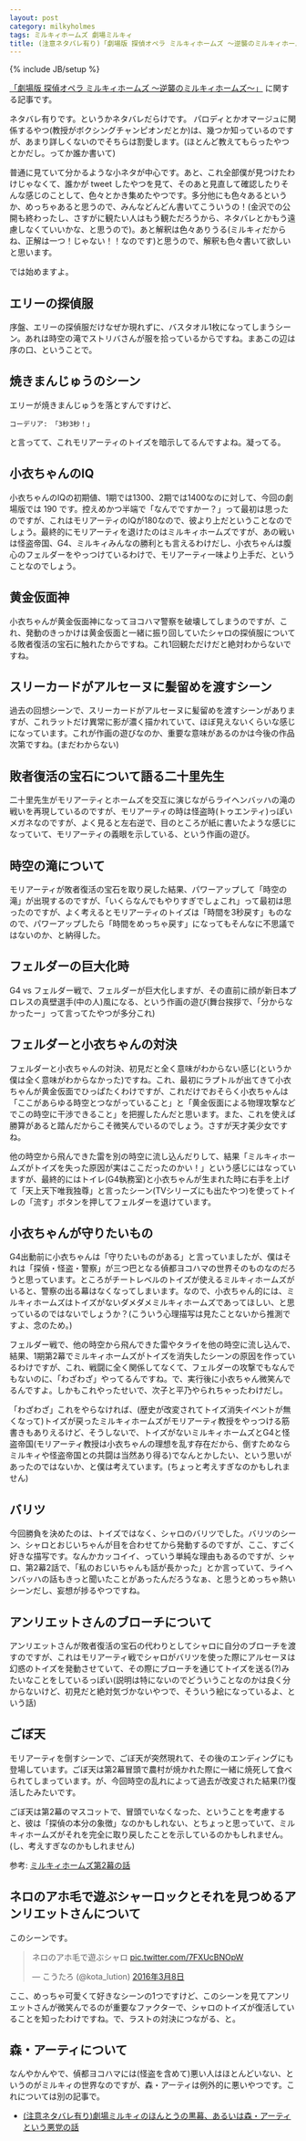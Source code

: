 ```yaml
---
layout: post
category: milkyholmes
tags: ミルキィホームズ 劇場ミルキィ
title: (注意ネタバレ有り)「劇場版 探偵オペラ ミルキィホームズ 〜逆襲のミルキィホームズ〜」の小ネタ・伏線などについて
---
```

{% include JB/setup %}

[「劇場版 探偵オペラ ミルキィホームズ 〜逆襲のミルキィホームズ〜」](http://mh-movie.com/) に関する記事です。

ネタバレ有りです。というかネタバレだらけです。
パロディとかオマージュに関係するやつ(教授がボクシングチャンピオンだとか)は、幾つか知っているのですが、あまり詳しくないのでそちらは割愛します。(ほとんど教えてもらったやつとかだし。ってか誰か書いて)

普通に見ていて分かるような小ネタが中心です。あと、これ全部僕が見つけたわけじゃなくて、誰かが tweet したやつを見て、そのあと見直して確認したりそんな感じのことして、色々とかき集めたやつです。多分他にも色々あるというか、めっちゃあると思うので、みんなどんどん書いてこういうの！(金沢での公開も終わったし、さすがに観たい人はもう観ただろうから、ネタバレとかもう遠慮しなくていいかな、と思うので)。あと解釈は色々ありうる(ミルキィだからね、正解は一つ！じゃない！！なのです)と思うので、解釈も色々書いて欲しいと思います。

では始めますよ。

## エリーの探偵服

序盤、エリーの探偵服だけなぜか現れずに、バスタオル1枚になってしまうシーン。あれは時空の滝でストリバさんが服を拾っているからですね。まあこの辺は序の口、ということで。

## 焼きまんじゅうのシーン

エリーが焼きまんじゅうを落とすんですけど、

```
コーデリア: 「3秒3秒！」
```

と言ってて、これモリアーティのトイズを暗示してるんですよね。凝ってる。

## 小衣ちゃんのIQ

小衣ちゃんのIQの初期値、1期では1300、2期では1400なのに対して、今回の劇場版では 190 です。控えめかつ半端で「なんでですかー？」って最初は思ったのですが、これはモリアーティのIQが180なので、彼より上だということなのでしょう。最終的にモリアーティを退けたのはミルキィホームズですが、あの戦いは怪盗帝国、G4、ミルキィみんなの勝利とも言えるわけだし、小衣ちゃんは腹心のフェルダーをやっつけているわけで、モリアーティ一味より上手だ、ということなのでしょう。

## 黄金仮面神

小衣ちゃんが黄金仮面神になってヨコハマ警察を破壊してしまうのですが、これ、発動のきっかけは黄金仮面と一緒に振り回していたシャロの探偵服についてる敗者復活の宝石に触れたからですね。これ1回観ただけだと絶対わからないですね。

## スリーカードがアルセーヌに髪留めを渡すシーン

過去の回想シーンで、スリーカードがアルセーヌに髪留めを渡すシーンがありますが、これラットだけ異常に影が濃く描かれていて、ほぼ見えないくらいな感じになっています。これが作画の遊びなのか、重要な意味があるのかは今後の作品次第ですね。(まだわからない)

## 敗者復活の宝石について語る二十里先生

二十里先生がモリアーティとホームズを交互に演じながらライヘンバッハの滝の戦いを再現しているのですが、モリアーティの時は怪盗時(トゥエンティ)っぽいメガネなのですが、よく見ると左右逆で、目のところが紙に書いたような感じになっていて、モリアーティの義眼を示している、という作画の遊び。

## 時空の滝について

モリアーティが敗者復活の宝石を取り戻した結果、パワーアップして「時空の滝」が出現するのですが、「いくらなんでもやりすぎでしょこれ」って最初は思ったのですが、よく考えるとモリアーティのトイズは「時間を3秒戻す」ものなので、パワーアップしたら「時間をめっちゃ戻す」になってもそんなに不思議ではないのか、と納得した。

## フェルダーの巨大化時

G4 vs フェルダー戦で、フェルダーが巨大化しますが、その直前に顔が新日本プロレスの真壁選手(中の人)風になる、という作画の遊び(舞台挨拶で、「分からなかったー」って言ってたやつが多分これ)

## フェルダーと小衣ちゃんの対決

フェルダーと小衣ちゃんの対決、初見だと全く意味がわからない感じ(というか僕は全く意味がわからなかった)ですね。これ、最初にラプトルが出てきて小衣ちゃんが黄金仮面でひっぱたくわけですが、これだけでおそらく小衣ちゃんは「ここがあらゆる時空とつながっていること」と「黄金仮面による物理攻撃などでこの時空に干渉できること」を把握したんだと思います。また、これを使えば勝算があると踏んだからこそ微笑んでいるのでしょう。さすが天才美少女ですね。

他の時空から飛んできた雷を別の時空に流し込んだりして、結果「ミルキィホームズがトイズを失った原因が実はここだったのかい！」という感じにはなっていますが、最終的にはトイレ(G4執務室)と小衣ちゃんが生まれた時に右手を上げて「天上天下唯我独尊」と言ったシーン(TVシリーズにも出たやつ)を使ってトイレの「流す」ボタンを押してフェルダーを退けています。

## 小衣ちゃんが守りたいもの

G4出動前に小衣ちゃんは「守りたいものがある」と言っていましたが、僕はそれは「探偵・怪盗・警察」が三つ巴となる偵都ヨコハマの世界そのものなのだろうと思っています。ところがチートレベルのトイズが使えるミルキィホームズがいると、警察の出る幕はなくなってしまいます。なので、小衣ちゃん的には、ミルキィホームズはトイズがないダメダメミルキィホームズであってほしい、と思っているのではないでしょうか？(こういう心理描写は見たことないから推測ですよ、念のため。)

フェルダー戦で、他の時空から飛んできた雷やタライを他の時空に流し込んで、結果、1期第2幕でミルキィホームズがトイズを消失したシーンの原因を作っているわけですが、これ、戦闘に全く関係してなくて、フェルダーの攻撃でもなんでもないのに、「わざわざ」やってるんですね。で、実行後に小衣ちゃん微笑んでるんですよ。しかもこれやったせいで、次子と平乃やられちゃったわけだし。

「わざわざ」これをやらなければ、(歴史が改変されてトイズ消失イベントが無くなって)トイズが戻ったミルキィホームズがモリアーティ教授をやっつける筋書きもありえるけど、そうしないで、トイズがないミルキィホームズとG4と怪盗帝国(モリアーティ教授は小衣ちゃんの理想を乱す存在だから、倒すためならミルキィや怪盗帝国との共闘は当然あり得る)でなんとかしたい、という思いがあったのではないか、と僕は考えています。(ちょっと考えすぎなのかもしれません)

## バリツ

今回勝負を決めたのは、トイズではなく、シャロのバリツでした。バリツのシーン、シャロとおじいちゃんが目を合わせてから発動するのですが、ここ、すごく好きな描写です。なんかカッコイイ、っていう単純な理由もあるのですが、シャロ、第2幕2話で、「私のおじいちゃんも話が長かった」とか言っていて、ライヘンバッハの話もきっと聞いたことがあったんだろうなぁ、と思うとめっちゃ熱いシーンだし、妄想が捗るやつですね。

## アンリエットさんのブローチについて

アンリエットさんが敗者復活の宝石の代わりとしてシャロに自分のブローチを渡すのですが、これはモリアーティ戦でシャロがバリツを使った際にアルセーヌは幻惑のトイズを発動させていて、その際にブローチを通じてトイズを送る(?)みたいなことをしているっぽい(説明は特にないのでどういうことなのかは良く分からないけど、初見だと絶対気づかないやつで、そういう絵になっているよ、という話)

## ごぼ天

モリアーティを倒すシーンで、ごぼ天が突然現れて、その後のエンディングにも登場しています。ごぼ天は第2幕冒頭で農村が焼かれた際に一緒に焼死して食べられてしまっています。が、今回時空の乱れによって過去が改変された結果(?)復活したみたいです。

ごぼ天は第2幕のマスコットで、冒頭でいなくなった、ということを考慮すると、彼は「探偵の本分の象徴」なのかもしれない、とちょっと思っていて、ミルキィホームズがそれを完全に取り戻したことを示しているのかもしれません。(し、考えすぎなのかもしれません)

参考: [ミルキィホームズ第2幕の話](/milkyholmes/2016/03/13/milky-2nd)

## ネロのアホ毛で遊ぶシャーロックとそれを見つめるアンリエットさんについて

このシーンです。

<blockquote class="twitter-tweet" data-lang="ja"><p lang="ja" dir="ltr">ネロのアホ毛で遊ぶシャロ <a href="https://t.co/7FXUcBNOpW">pic.twitter.com/7FXUcBNOpW</a></p>&mdash; こうたろ (@kota_lution) <a href="https://twitter.com/kota_lution/status/707210368309825536">2016年3月8日</a></blockquote>
<script async src="//platform.twitter.com/widgets.js" charset="utf-8"></script>

ここ、めっちゃ可愛くて好きなシーンの1つですけど、このシーンを見てアンリエットさんが微笑んでるのが重要なファクターで、シャロのトイズが復活していることを知ったわけですね。で、ラストの対決につながる、と。


## 森・アーティについて

なんやかんやで、偵都ヨコハマには(怪盗を含めて)悪い人はほとんどいない、というのがミルキィの世界なのですが、森・アーティは例外的に悪いやつです。これについては別の記事で。

+ [(注意ネタバレ有り)劇場ミルキィのほんとうの黒幕、あるいは森・アーティという悪党の話](/milkyholmes/2016/05/10/moriarty)
